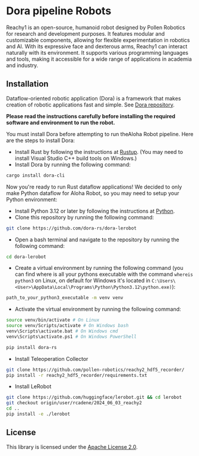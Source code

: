 # Dora pipeline Robots

Reachy1 is an open-source, humanoid robot designed by Pollen Robotics for research and development purposes. It features
modular and customizable components, allowing for flexible experimentation in robotics and AI. With its expressive face
and dexterous arms, Reachy1 can interact naturally with its environment. It supports various programming languages and
tools, making it accessible for a wide range of applications in academia and industry.

## Installation

Dataflow-oriented robotic application (Dora) is a framework that makes creation of robotic applications fast and simple.
See [Dora repository](https://github.com/dora-rs/dora).

**Please read the instructions carefully before installing the required software and environment to run the robot.**

You must install Dora before attempting to run theAloha Robot pipeline. Here are the steps to install Dora:

- Install Rust by following the instructions at [Rustup](https://rustup.rs/). (You may need to install Visual Studio C++
  build tools on Windows.)
- Install Dora by running the following command:

```bash
cargo install dora-cli
```

Now you're ready to run Rust dataflow applications! We decided to only make Python dataflow for Aloha Robot, so
you may need to setup your Python environment:

- Install Python 3.12 or later by following the instructions at [Python](https://www.python.org/downloads/).
- Clone this repository by running the following command:

```bash
git clone https://github.com/dora-rs/dora-lerobot
```

- Open a bash terminal and navigate to the repository by running the following command:

```bash
cd dora-lerobot
```

- Create a virtual environment by running the following command (you can find where is all your pythons executable with
  the command `whereis python3` on Linux, on default for Windows it's located
  in `C:\Users\<User>\AppData\Local\Programs\Python\Python3.12\python.exe)`):

```bash
path_to_your_python3_executable -m venv venv
```

- Activate the virtual environment by running the following command:

```bash
source venv/bin/activate # On Linux
source venv/Scripts/activate # On Windows bash
venv\Scripts\activate.bat # On Windows cmd
venv\Scripts\activate.ps1 # On Windows PowerShell

pip install dora-rs
```

- Install Teleoperation Collector

```bash
git clone https://github.com/pollen-robotics/reachy2_hdf5_recorder/
pip install -r reachy2_hdf5_recorder/requirements.txt
```

- Install LeRobot

```bash
git clone https://github.com/huggingface/lerobot.git && cd lerobot
git checkout origin/user/rcadene/2024_06_03_reachy2
cd ..
pip install -e ./lerobot
```

## License

This library is licensed under the [Apache License 2.0](../../LICENSE).